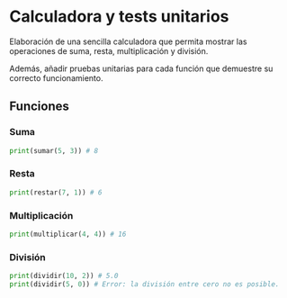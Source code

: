 # Calculadora y tests unitarios

Elaboración de una sencilla calculadora que permita mostrar las operaciones de suma, resta, multiplicación y división.

Además, añadir pruebas unitarias para cada función que demuestre su correcto funcionamiento.

## Funciones

### Suma
```python
print(sumar(5, 3)) # 8
```

### Resta
```python
print(restar(7, 1)) # 6
```

### Multiplicación
```python
print(multiplicar(4, 4)) # 16
```

### División
```python
print(dividir(10, 2)) # 5.0
print(dividir(5, 0)) # Error: la división entre cero no es posible.
```